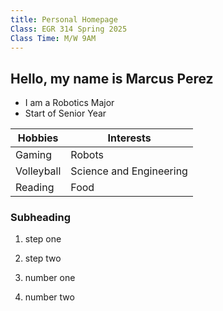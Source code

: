 ```yaml
---
title: Personal Homepage
Class: EGR 314 Spring 2025
Class Time: M/W 9AM
---
```


## Hello, my name is Marcus Perez

* I am a Robotics Major
* Start of Senior Year

Hobbies    | Interests
-----------|-------------------------
Gaming     | Robots
Volleyball | Science and Engineering
Reading    | Food

### Subheading

1. step one
2. step two

1. number one
2. number two
